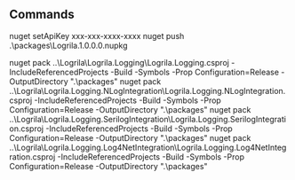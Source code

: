 Commands
------------
nuget setApiKey xxx-xxx-xxxx-xxxx
nuget push .\packages\Logrila.1.0.0.0.nupkg

nuget pack ..\Logrila\Logrila.Logging\Logrila.Logging.csproj -IncludeReferencedProjects -Build -Symbols -Prop Configuration=Release -OutputDirectory ".\packages"
nuget pack ..\Logrila\Logrila.Logging.NLogIntegration\Logrila.Logging.NLogIntegration.csproj -IncludeReferencedProjects -Build -Symbols -Prop Configuration=Release -OutputDirectory ".\packages"
nuget pack ..\Logrila\Logrila.Logging.SerilogIntegration\Logrila.Logging.SerilogIntegration.csproj -IncludeReferencedProjects -Build -Symbols -Prop Configuration=Release -OutputDirectory ".\packages"
nuget pack ..\Logrila\Logrila.Logging.Log4NetIntegration\Logrila.Logging.Log4NetIntegration.csproj -IncludeReferencedProjects -Build -Symbols -Prop Configuration=Release -OutputDirectory ".\packages"

